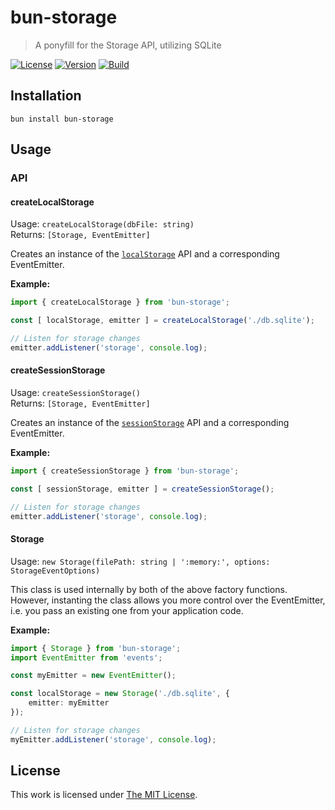 # bun-storage

> A ponyfill for the Storage API, utilizing SQLite

[![License](https://img.shields.io/github/license/idleberg/bun-storage?color=blue&style=for-the-badge)](https://github.com/idleberg/bun-storage/blob/main/LICENSE)
[![Version](https://img.shields.io/npm/v/bun-storage?style=for-the-badge)](https://www.npmjs.org/package/bun-storage)
[![Build](https://img.shields.io/github/actions/workflow/status/idleberg/bun-storage/test.yml?style=for-the-badge)](https://github.com/idleberg/bun-storage/actions)

## Installation

`bun install bun-storage`

## Usage

### API

#### createLocalStorage

Usage: `createLocalStorage(dbFile: string)`  
Returns: `[Storage, EventEmitter]`  

Creates an instance of the [`localStorage`](https://developer.mozilla.org/docs/Web/API/Window/localStorage) API and a corresponding EventEmitter.

**Example:**

```typescript
import { createLocalStorage } from 'bun-storage';

const [ localStorage, emitter ] = createLocalStorage('./db.sqlite');

// Listen for storage changes
emitter.addListener('storage', console.log);
```
#### createSessionStorage

Usage: `createSessionStorage()`  
Returns: `[Storage, EventEmitter]`  

Creates an instance of the [`sessionStorage`](https://developer.mozilla.org/docs/Web/API/Window/sessionStorage) API and a corresponding EventEmitter.

**Example:**

```typescript
import { createSessionStorage } from 'bun-storage';

const [ sessionStorage, emitter ] = createSessionStorage();

// Listen for storage changes
emitter.addListener('storage', console.log);
```

#### Storage

Usage: `new Storage(filePath: string | ':memory:', options: StorageEventOptions)`

This class is used internally by both of the above factory functions. However, instanting the class allows you more control over the EventEmitter, i.e. you pass an existing one from your application code.

**Example:**

```typescript
import { Storage } from 'bun-storage';
import EventEmitter from 'events';

const myEmitter = new EventEmitter();

const localStorage = new Storage('./db.sqlite', {
	emitter: myEmitter
});

// Listen for storage changes
myEmitter.addListener('storage', console.log);
```

## License

This work is licensed under [The MIT License](https://opensource.org/licenses/MIT).
